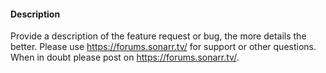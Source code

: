 #### Description
Provide a description of the feature request or bug, the more details the better. Please use https://forums.sonarr.tv/ for support or other questions. When in doubt please post on https://forums.sonarr.tv/.
